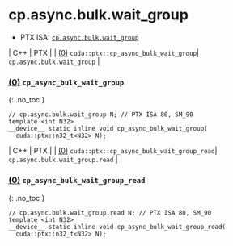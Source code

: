 # cp.async.bulk.wait_group

- PTX ISA: [`cp.async.bulk.wait_group`](https://docs.nvidia.com/cuda/parallel-thread-execution/index.html#data-movement-and-conversion-instructions-cp-async-bulk-wait-group)

| C++ | PTX |
| [(0)](#0-cp_async_bulk_wait_group) `cuda::ptx::cp_async_bulk_wait_group`| `cp.async.bulk.wait_group` |


### [(0)](#0-cp_async_bulk_wait_group) `cp_async_bulk_wait_group`
{: .no_toc }
```cuda
// cp.async.bulk.wait_group N; // PTX ISA 80, SM_90
template <int N32>
__device__ static inline void cp_async_bulk_wait_group(
  cuda::ptx::n32_t<N32> N);
```

| C++ | PTX |
| [(0)](#0-cp_async_bulk_wait_group_read) `cuda::ptx::cp_async_bulk_wait_group_read`| `cp.async.bulk.wait_group.read` |


### [(0)](#0-cp_async_bulk_wait_group_read) `cp_async_bulk_wait_group_read`
{: .no_toc }
```cuda
// cp.async.bulk.wait_group.read N; // PTX ISA 80, SM_90
template <int N32>
__device__ static inline void cp_async_bulk_wait_group_read(
  cuda::ptx::n32_t<N32> N);
```
